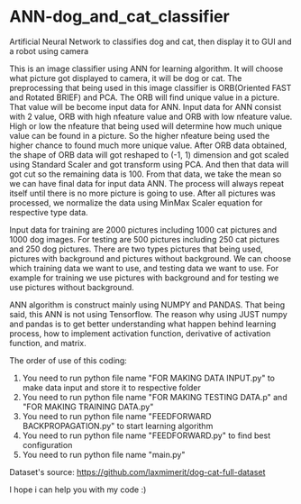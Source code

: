 # ANN-dog_and_cat_classifier
Artificial Neural Network to classifies dog and cat, then display it to GUI and a robot using camera

This is an image classifier using ANN for learning algorithm. It will choose what picture got displayed to camera, it will be dog or cat.
The preprocessing that being used in this image classifier is ORB(Oriented FAST and Rotated BRIEF) and PCA. The ORB will find unique value in a picture. That value will be become input data for ANN. Input data for ANN consist with 2 value, ORB with high nfeature value and ORB with low nfeature value. High or low the nfeature that being used will determine how much unique value can be found in a picture. So the higher nfeature being used the higher chance to found much more unique value. After ORB data obtained, the shape of ORB data will got reshaped to (-1, 1) dimension and got scaled using Standard Scaler and got transform using PCA. And then that data will got cut so the remaining data is 100. From that data, we take the mean so we can have final data for input data ANN. The process will always repeat itself until there is no more picture is going to use. After all pictures was processed, we normalize the data using MinMax Scaler equation for respective type data.

Input data for training are 2000 pictures including 1000 cat pictures and 1000 dog images. For testing are 500 pictures including 250 cat pictures and 250 dog pictures. There are two types pictures that being used, pictures with background and pictures without background. We can choose which training data we want to use, and testing data we want to use. For example for training we use pictures with background and for testing we use pictures without background.

ANN algorithm is construct mainly using NUMPY and PANDAS. That being said, this ANN is not using Tensorflow. The reason why using JUST numpy and pandas is to get better understanding what happen behind learning process, how to implement activation function, derivative of activation function, and matrix.

The order of use of this coding:
1. You need to run python file name "FOR MAKING DATA INPUT.py" to make data input and store it to respective folder
2. You need to run python file name "FOR MAKING TESTING DATA.p" and "FOR MAKING TRAINING DATA.py"
3. You need to run python file name "FEEDFORWARD BACKPROPAGATION.py" to start learning algorithm
4. You need to run python file name "FEEDFORWARD.py" to find best configuration
5. You need to run python file name "main.py"

Dataset's source: https://github.com/laxmimerit/dog-cat-full-dataset

I hope i can help you with my code :)
